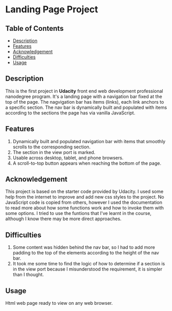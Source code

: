 # Landing Page Project

## Table of Contents

* [Description](#description)
* [Features](#features)
* [Acknowledgement](#acknowledgement)
* [Difficulties](#difficulties)
* [Usage](#usage)


## Description
This is the first project in **Udacity** front end web development professional nanodegree program. It's a landing page with a navigation bar fixed at the top of the page. The nagvigation bar has items (links), each link anchors to a specific section. The nav bar is dynamically built and populated with items according to the sections the page has via vanilla JavaScript. 

## Features
1. Dynamically built and populated navigation bar with items that smoothly scrolls to the corresponding section.
2. The section in the view port is marked.
3. Usable across desktop, tablet, and phone browsers.
4. A scroll-to-top button appears when reaching the bottom of the page.

## Acknowledgement
This project is based on the starter code provided by Udacity. I used some help from the internet to improve and add new css styles to the project. No JavaScript code is copied from others, however I used the documentation to read more about how some functions work and how to invoke them with some options. I tried to use the funtions that I've learnt in the course, although I know there may be more direct
approaches.

## Difficulties
1. Some content was hidden behind the nav bar, so I had to add more padding to the top of the elements according to the height of the nav bar.
2. It took me some time to find the logic of how to determine if a section is in the view port because I misunderstood the requirement, it is simpler than I thought.

## Usage
Html web page ready to view on any web browser.


